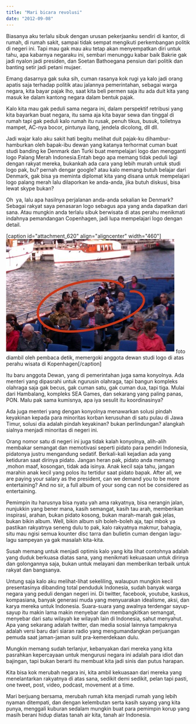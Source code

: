 ```yaml
---
title: "Mari bicara revolusi"
date: "2012-09-08"
---
```


Biasanya aku terlalu sibuk dengan urusan pekerjaanku sendiri di kantor, di rumah, di rumah sakit, sampai tidak sempat mengikuti perkembangan politik di negeri ini. Tapi mau gak mau aku tetap akan menyempatkan diri untuk tahu, apa kabarnya negaraku ini, sembari menunggu kabar baik Bakrie gak jadi nyalon jadi presiden, dan Soetan Bathoegana pensiun dari politik dan banting setir jadi petani mujaer.

Emang dasarnya gak suka sih, cuman rasanya kok rugi ya kalo jadi orang apatis saja terhadap politik atau jalannya pemerintahan, sebagai warga negara, kita bayar pajak lho, saat kita beli permen saja itu ada duit kita yang masuk ke dalam kantong negara dalam bentuk pajak.

Kalo kita mau gak peduli sama negara ini, dalam perspektif retribusi yang kita bayarkan buat negara, itu sama aja kita bayar sewa dan tinggal di rumah tapi gak peduli kalo rumah itu rusak, penuh tikus, busuk, toiletnya mampet, AC-nya bocor, pintunya ilang, jendela dicolong, dll dll.

Jadi wajar kalo aku sakit hati begitu melihat duit pajak-ku dihambur-hamburkan oleh bapak-ibu dewan yang katanya terhormat cuman buat studi banding ke Denmark dan Turki buat mempelajari logo dan mengganti logo Palang Merah Indonesia.Entah bego apa memang tidak peduli lagi dengan rakyat mereka, bukankah ada cara yang lebih murah untuk studi logo pak, bu? pernah dengar google? atau kalo memang butuh belajar dari Denmark, gak bisa ya meminta diplomat kita yang disana untuk mempelajari logo palang merah lalu dilaporkan ke anda-anda, jika butuh diskusi, bisa lewat skype bukan?

Oh  ya, lalu apa hasilnya perjalanan anda-anda sekalian ke Denmark? Sebagai rakyat saya penasaran logo sebagus apa yang anda dapatkan dari sana. Atau mungkin anda terlalu sibuk berwisata di atas perahu menikmati indahnya pemandangan Copenhagen, jadi lupa mempelajari logo dengan detail.

\[caption id="attachment\_620" align="aligncenter" width="460"\][![](images/dpr-denmark.jpeg "DPR denmark")](http://bydnta.files.wordpress.com/2012/09/dpr-denmark.jpeg) foto diambil oleh pembaca detik, memergoki anggota dewan studi logo di atas perahu wisata di Kopenhagen\[/caption\]

Itu baru anggota Dewan, yang di pemerintahan juga sama konyolnya. Ada menteri yang dipasrahi untuk ngurusin olahraga, tapi bangun kompleks olahraga saja gak becus, gak cuman satu, gak cuman dua, tapi tiga. Mulai dari Hambalang, kompleks SEA Games, dan sekarang yang paling panas, PON. Malu pak sama kumisnya, apa iya sesulit itu koordinasinya?

Ada juga menteri yang dengan konyolnya menawarkan solusi pindah keyakinan kepada para minoritas korban kerusuhan di satu pulau di Jawa Timur, solusi dia adalah pindah keyakinan? bukan perlindungan? alangkah sialnya menjadi minoritas di negeri ini.

Orang nomor satu di negeri ini juga tidak kalah konyolnya, alih-alih membakar semangat dan memotivasi seperti pidato para pendiri Indonesia, pidatonya justru mengandung sedatif. Berkali-kali kejadian ada yang ketiduran saat dirinya pidato. Jangan heran pak, pidato anda memang ,mohon maaf, kosongan, tidak ada isinya. Anak kecil saja tahu, jangan marahin anak kecil yang polos itu tertidur saat pidato bapak. After all, we are paying your salary as the president, can we demand you to be more entertaining? And no sir, a full album of your song can not be considered as entertaining.

Pemimpin itu harusnya bisa nyatu yah ama rakyatnya, bisa nerangin jalan, nunjukkin yang bener mana, kasih semangat, kasih tau arah, memberikan inspirasi, arahan, bukan pidato kosong, bukan marah-marah gak jelas, bukan bikin album. Well, bikin album sih boleh-boleh aja, tapi mbok ya pastikan rakyatnya seneng dulu to pak, kalo rakyatnya makmur, bahagia, situ mau ngisi semua kounter disc tarra dan bulletin cuman dengan lagu-lagu sampeyan ya gak masalah kita-kita.

Susah memang untuk menjadi optimis kalo yang kita lihat contohnya adalah yang duduk berkuasa diatas sana, yang menikmati kekuasaan untuk dirinya dan golongannya saja, bukan untuk melayani dan memberikan terbaik untuk rakyat dan bangsanya.

Untung saja kalo aku melihat-lihat sekeliling, walaupun mungkin kecil presentasinya dibanding total penduduk Indonesia, sudah banyak warga negara yang peduli dengan negeri ini. Di twitter, facebook, youtube, kaskus, kompasiana, banyak generasi muda yang menyuarakan idealisme, aksi, dan karya mereka untuk Indonesia. Suara-suara yang awalnya terdengar sayup-sayup itu makin lama makin menyebar dan membangkitkan semangat, menyebar dari satu wilayah ke wilayah lain di Indonesia, sahut menyahut. Apa yang sekarang adalah twitter, dan media sosial lainnya tampaknya adalah versi baru dari siaran radio yang mengumandangkan perjuangan pemuda saat jaman-jaman sulit pra-kemerdekaan dulu.

Mungkin memang sudah terlanjur, kebanyakan dari mereka yang kita pasrahkan kepercayaan untuk mengurusi negara ini adalah para idiot dan bajingan, tapi bukan berarti itu membuat kita jadi sinis dan putus harapan.

Kita bisa kok merubah negara ini, kita ambil kekuasaan dari mereka yang menelantarkan rakyatnya di atas sana, sedikit demi sedikit, pelan tapi pasti, one tweet, post, video, podcast, movement at a time.

Mari berjuang bersama, merubah rumah kita menjadi rumah yang lebih nyaman ditempati, dan dengan kelembutan serta kasih sayang yang kita punya, menggali kuburan sedalam mungkin buat para pemimpin korup yang masih berani hidup diatas tanah air kita, tanah air Indonesia.

